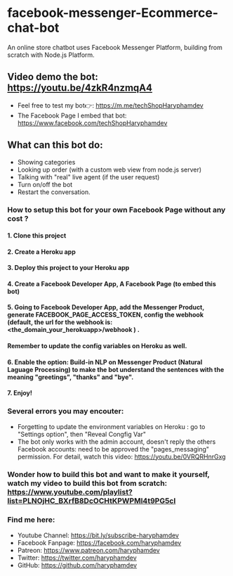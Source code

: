 # facebook-messenger-Ecommerce-chat-bot
An online store chatbot uses Facebook Messenger Platform, building from scratch with Node.js Platform.

## Video demo the bot: https://youtu.be/4zkR4nzmqA4

- Feel free to test my bot👉:  https://m.me/techShopHaryphamdev
- The Facebook Page I embed that bot: https://www.facebook.com/techShopHaryphamdev

## What can this bot do:

- Showing categories
- Looking up order (with a custom web view from node.js server)
- Talking with "real" live agent (if the user request)
- Turn on/off the bot
- Restart the conversation.

### How to setup this bot for your own Facebook Page without any cost ?

#### 1. Clone this project
#### 2. Create a Heroku app
#### 3. Deploy this project to your Heroku app
#### 4. Create a Facebook Developer App, A Facebook Page (to embed this bot)
#### 5. Going to Facebook Developer App, add the Messenger Product, generate FACEBOOK_PAGE_ACCESS_TOKEN, config the webhook (default, the url for the webhook is: <the_domain_your_herokuapp>/webhook ) . 
#### Remember to update the config variables on Heroku as well.
#### 6. Enable the option: Build-in NLP on Messenger Product (Natural Laguage Processing) to make the bot understand the sentences with the meaning "greetings", "thanks" and "bye".
#### 7. Enjoy!

### Several errors you may encouter:
- Forgetting to update the environment variables on Heroku : go to "Settings option", then "Reveal Congfig Var"
- The bot only works with the admin account, doesn't reply the others Facebook accounts: need to be approved the "pages_messaging" permission. 
For detail, watch this video: https://youtu.be/0VRQRHnrGxg

### Wonder how to build this bot and want to make it yourself, watch my video to build this bot from scratch: https://www.youtube.com/playlist?list=PLNOjHC_BXrfB8DcOCHtKPWPMl4t9PG5cI

### Find me here:
- Youtube Channel: https://bit.ly/subscribe-haryphamdev
- Facebook Fanpage: https://facebook.com/haryphamdev
- Patreon: https://www.patreon.com/haryphamdev
- Twitter: https://twitter.com/haryphamdev
- GitHub: https://github.com/haryphamdev
